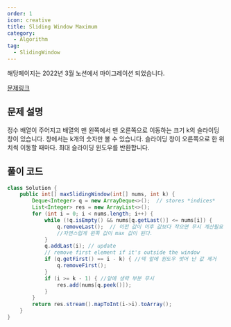 ```yaml
---
order: 1
icon: creative
title: Sliding Window Maximum
category:
  - Algorithm
tag:
  - SlidingWindow
---
```


해당페이지는 2022년 3월 노션에서 마이그레이션 되었습니다.

[문제링크](https://leetcode.com/problems/sliding-window-maximum/)

## 문제 설명

정수 배열이 주어지고 배열의 맨 왼쪽에서 맨 오른쪽으로 이동하는 크기 k의 슬라이딩 창이 있습니다. 창에서는 k개의 숫자만 볼 수 있습니다. 슬라이딩 창이 오른쪽으로 한 위치씩 이동할 때마다. 최대 슬라이딩 윈도우를 반환합니다.

## 풀이 코드

```java
class Solution {
    public int[] maxSlidingWindow(int[] nums, int k) {
        Deque<Integer> q = new ArrayDeque<>();  // stores *indices*
        List<Integer> res = new ArrayList<>();
        for (int i = 0; i < nums.length; i++) {
            while (!q.isEmpty() && nums[q.getLast()] <= nums[i]) {
                q.removeLast();  // 이전 값이 이후 값보다 작으면 무시 계산필요 없는 값.
                //자연스럽게 왼쪽 값이 max 값이 된다.
            }
            q.addLast(i); // update
            // remove first element if it's outside the window
            if (q.getFirst() == i - k) { //덱 앞에 윈도우 벗어 난 값 제거
                q.removeFirst();
            }
            if (i >= k - 1) { //앞에 생략 부분 무시
                res.add(nums[q.peek()]);
            }
        }
        return res.stream().mapToInt(i->i).toArray();
    }
}
```
